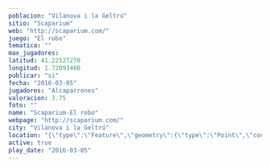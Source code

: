 ```yaml
---
poblacion: "Vilanova i la Geltrú"
sitio: "Scaparium"
web: "http://scaparium.com/"
juego: "El robo"
tematica: ""
max_jugadores: 
latitud: 41.22527270
longitud: 1.72093460
publicar: "si"
fecha: "2016-03-05"
jugadores: "Alcaparrones"
valoracion: 3.75
foto: ""
name: "Scaparium-El robo"
webpage: "http://scaparium.com/"
city: "Vilanova i la Geltrú"
location: "{\"type\":\"Feature\",\"geometry\":{\"type\":\"Point\",\"coordinates\":[\"41,22527270\",\"1,72093460\"]}}"
active: true
play_date: "2016-03-05"
---
```

